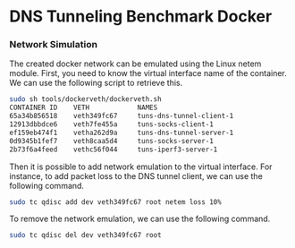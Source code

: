 # DNS Tunneling Benchmark Docker

### Network Simulation

The created docker network can be emulated using the Linux netem module.
First, you need to know the virtual interface name of the container.
We can use the following script to retrieve this.

```bash
sudo sh tools/dockerveth/dockerveth.sh
CONTAINER ID    VETH            NAMES
65a34b856518    veth349fc67     tuns-dns-tunnel-client-1
12913dbbdce6    veth7fe455a     tuns-socks-client-1
ef159eb474f1    vetha262d9a     tuns-dns-tunnel-server-1
0d9345b1fef7    veth8caa5d4     tuns-socks-server-1
2b73f6a4feed    vethc56f044     tuns-iperf3-server-1
```

Then it is possible to add network emulation to the virtual interface.
For instance, to add packet loss to the DNS tunnel client, we can use the following command.

```bash
sudo tc qdisc add dev veth349fc67 root netem loss 10%
```

To remove the network emulation, we can use the following command.

```bash
sudo tc qdisc del dev veth349fc67 root
```
